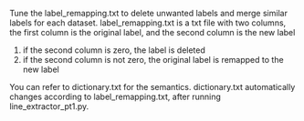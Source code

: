 Tune the label_remapping.txt to delete unwanted labels and merge similar labels for each dataset.
label_remapping.txt is a txt file with two columns, the first column is the original label, and the second column is the new label
1. if the second column is zero, the label is deleted
2. if the second column is not zero, the original label is remapped to the new label 

You can refer to dictionary.txt for the semantics.
dictionary.txt automatically changes according to label_remapping.txt, after running line_extractor_pt1.py.